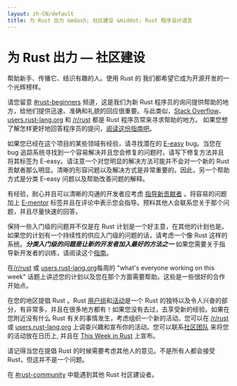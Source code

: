 ```yaml
---
layout: zh-CN/default
title: 为 Rust 出力 &mdash; 社区建设 &middot; Rust 程序设计语言
---
```


# 为 Rust 出力 &mdash; 社区建设

帮助新手、传播它、结识有趣的人。使用 Rust 的
我们都希望它成为开源开发的一个光辉榜样。

请您留意 [#rust-beginners] 频道，这是我们为新 Rust 程序员的询问提供帮助的地方，给他们提供迅速、准确和礼貌的回应很重要。与此类似，[Stack Overflow]、[users.rust-lang.org] 和 [/r/rust] 都是 Rust 程序员常来寻求帮助的地方。
如果您想了解怎样更好地回答程序员的提问，[阅读这份指南吧][helpful]。

如果您已经在这个项目的某些领域有经验，请寻找潜在的 [E-easy] bug。当您在 bug 追踪系统寻找到一个容易解决并且您会修复的问题时，请写下修复方法并且将其标签为 E-easy。请注意一个对您明显的解决方法可能并不会对一个新的 Rust 贡献者那么明显。清晰的形容问题以及解决方式是非常重要的。因此，另一个帮助方式是分类 E-easy 问题以及帮助改善问题的解释。

有经验，耐心并且可以清晰的沟通的开发者应考虑 [指导新贡献者][mentor] 。将容易的问题加上 [E-mentor] 标签并且在评论中表示您会指导。预料其他人会联系您关于那个问题，并且尽量快速的回答。

保持一些入门级的问题并不仅是在 Rust 计划是一个好主意，在其他的计划也是。如果您的计划有一个持续性的供应入门级的问题的话，请考虑一个像 Rust 这样的系统。***分类入门级的问题是让新的开发者加入最好的方法之一*** 如果您需要关于指导新开发者的训练，请阅读这个[指南][mentor-guide]。

在[/r/rust] 或 [users.rust-lang.org]每周的 "what's everyone working on this week" 话题上讲述您的计划以及您在那个方面需要帮助。这些是一些很好的合作开始点。


在您的地区提倡 Rust 。Rust [用户组][user groups]和[活动][events]是一个 Rust 的独特以及令人兴奋的部分，有非常多，并且在很多地方都有！如果您没有去过，去享受新的经验。如果在您附近没有什么 Rust 有关的事情发生，考虑组织一个新的活动。您可以在 [/r/rust] 或 [users.rust-lang.org] 上调查兴趣和宣布你的活动。您可以联系[社区团队][community team] 来将您的活动放在日历上, 并且在 [This
Week in Rust] 上宣布。

请记得当您在提倡 Rust 的时候需要考虑其他人的意见。不是所有人都会接受 Rust，但这并不是一个问题。

在 [#rust-community] 中能遇到其他 Rust 社区建设者。

<!--
Other ideas:
TWIR, podcasts.

experience reports
conf talks

Conduct training on Rust. (link to training material).
-->

[#rust-beginners]: https://client00.chat.mibbit.com/?server=irc.mozilla.org&channel=%23rust-beginners
[#rust-community]: https://client00.chat.mibbit.com/?server=irc.mozilla.org&channel=%23rust-community
[/r/rust]: https://reddit.com/r/rust
[E-easy]: https://github.com/rust-lang/rust/issues?q=is%3Aopen+is%3Aissue+label%3AE-easy
[E-mentor]: https://github.com/rust-lang/rust/issues?q=is%3Aopen+is%3Aissue+label%3AE-easy+label%3AE-mentor
[Stack Overflow]: https://stackoverflow.com/questions/tagged/rust
[This Week in Rust]: https://this-week-in-rust.org
[community team]: https://www.rust-lang.org/team.html#Community
[events]: https://www.google.com/calendar/embed?src=apd9vmbc22egenmtu5l6c5jbfc@group.calendar.google.com
[helpful]: https://codeblog.jonskeet.uk/2009/02/17/answering-technical-questions-helpfully/
[mentor]: https://users.rust-lang.org/t/mentoring-newcomers-to-the-rust-ecosystem/3088
[mentor-guide]: https://manishearth.github.io/blog/2016/01/03/making-your-open-source-project-newcomer-friendly/
[user groups]: user-groups.html
[users.rust-lang.org]: https://users.rust-lang.org
